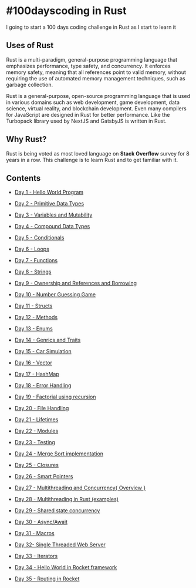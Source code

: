 # #100dayscoding in Rust

I going to start a 100 days coding challenge in Rust as I start to learn it

## Uses of Rust

Rust is a multi-paradigm, general-purpose programming language that emphasizes performance, type safety, and concurrency. It enforces memory safety, meaning that all references point to valid memory, without requiring the use of automated memory management techniques, such as garbage collection.

Rust is a general-purpose, open-source programming language that is used in various domains such as web development, game development, data science, virtual reality, and blockchain development. Even many compilers for JavaScript are designed in Rust for better performance. Like the Turbopack library used by NextJS and GatsbyJS is written in Rust.

## Why Rust?

Rust is being voted as most loved language on **Stack Overflow** survey for 8 years in a row. This challenge is to learn Rust and to get familiar with it.

## Contents

- [Day 1 - Hello World Program](https://github.com/Aniket200-ind/100dayscoding/tree/main/day_01)

- [Day 2 - Primitive Data Types](https://github.com/Aniket200-ind/100dayscoding/tree/main/day_02)

- [Day 3 - Variables and Mutability](https://github.com/Aniket200-ind/100dayscoding/tree/main/day_03)

- [Day 4 - Compound Data Types](https://github.com/Aniket200-ind/100dayscoding/tree/main/day_04)

- [Day 5 - Conditionals](https://github.com/Aniket200-ind/100dayscoding/tree/main/day_05)

- [Day 6 - Loops](https://github.com/Aniket200-ind/100dayscoding/tree/main/day_06)

- [Day 7 - Functions](https://github.com/Aniket200-ind/100dayscoding/tree/main/day_07)

- [Day 8 - Strings](https://github.com/Aniket200-ind/100dayscoding/tree/main/day_08)

- [Day 9 - Ownership and References and Borrowing](https://github.com/Aniket200-ind/100dayscoding/tree/main/day_09)

- [Day 10 - Number Guessing Game](https://github.com/Aniket200-ind/100dayscoding/tree/main/day_10)

- [Day 11 - Structs](https://github.com/Aniket200-ind/100dayscoding/tree/main/day_11)

- [Day 12 - Methods](https://github.com/Aniket200-ind/100dayscoding/tree/main/day_12)

- [Day 13 - Enums](https://github.com/Aniket200-ind/100dayscoding/tree/main/day_13)

- [Day 14 - Genrics and Traits](https://github.com/Aniket200-ind/100dayscoding/tree/main/day_14)

- [Day 15 - Car Simulation](https://github.com/Aniket200-ind/100dayscoding/tree/main/day_15)

- [Day 16 - Vector](https://github.com/Aniket200-ind/100dayscoding/tree/main/day_16)

- [Day 17 - HashMap](https://github.com/Aniket200-ind/100dayscoding/tree/main/day_17)

- [Day 18 - Error Handling](https://github.com/Aniket200-ind/100dayscoding/tree/main/day_18)

- [Day 19 - Factorial using recursion](https://github.com/Aniket200-ind/100dayscoding/tree/main/day_19)

- [Day 20 - File Handling](https://github.com/Aniket200-ind/100dayscoding/tree/main/day_20)

- [Day 21 - Lifetimes](https://github.com/Aniket200-ind/100dayscoding/tree/main/day_21)

- [Day 22 - Modules](https://github.com/Aniket200-ind/100dayscoding/tree/main/day_22)

- [Day 23 - Testing](https://github.com/Aniket200-ind/100dayscoding/tree/main/day_23)

- [Day 24 - Merge Sort implementation](https://github.com/Aniket200-ind/100dayscoding/tree/main/day_24)

- [Day 25 - Closures](https://github.com/Aniket200-ind/100dayscoding/tree/main/day_25)

- [Day 26 - Smart Pointers](https://github.com/Aniket200-ind/100dayscoding/tree/main/day_26)

- [Day 27 - Multithreading and Concurrency{ Overview }](https://github.com/Aniket200-ind/100dayscoding/tree/main/day_27)

- [Day 28 - Multithreading in Rust (examples)](https://github.com/Aniket200-ind/100dayscoding/tree/main/day_28)

- [Day 29 - Shared state concurrency](https://github.com/Aniket200-ind/100dayscoding/tree/main/day_29)

- [Day 30 - Async/Await](https://github.com/Aniket200-ind/100dayscoding/tree/main/day_30)

- [Day 31 - Macros](https://github.com/Aniket200-ind/100dayscoding/tree/main/day_31)

- [Day 32- Single Threaded Web Server](https://github.com/Aniket200-ind/100dayscoding/tree/main/day_32)

- [Day 33 - Iterators](https://github.com/Aniket200-ind/100dayscoding/tree/main/day_33)

- [Day 34 - Hello World in Rocket framework](https://github.com/Aniket200-ind/100dayscoding/tree/main/day_34)

- [Day 35 - Routing in Rocket](https://github.com/Aniket200-ind/100dayscoding/tree/main/day_35)

